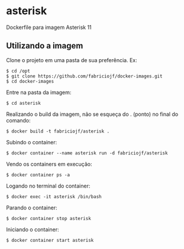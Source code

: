 # asterisk

Dockerfile para imagem Asterisk 11

## Utilizando a imagem

Clone o projeto em uma pasta de sua preferência. Ex:

```console
$ cd /opt
$ git clone https://github.com/fabriciojf/docker-images.git
$ cd docker-images
```

Entre na pasta da imagem:

```console
$ cd asterisk
```

Realizando o build da imagem, não se esqueça do . (ponto) no final do comando:

```console
$ docker build -t fabriciojf/asterisk .
```

Subindo o container:

```console
$ docker container --name asterisk run -d fabriciojf/asterisk
```

Vendo os containers em execução:

```console
$ docker container ps -a
```

Logando no terminal do container:

```console
$ docker exec -it asterisk /bin/bash
```

Parando o container:

```console
$ docker container stop asterisk
```

Iniciando o container:

```console
$ docker container start asterisk
```